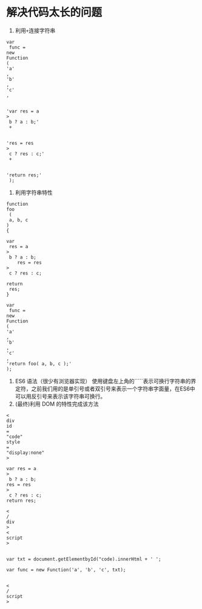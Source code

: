 # 解决代码太长的问题

1. 利用`+`连接字符串

```text
var
 func = 
new
Function
( 
'a'
, 
'b'
, 
'c'
,


'var res = a 
>
 b ? a : b;'
 +


'res = res 
>
 c ? res : c;'
 +


'return res;'
 );
```

1. 利用字符串特性

```text
function
foo
 (
 a, b, c 
) 
{

var
 res = a 
>
 b ? a : b;
    res = res 
>
 c ? res : c;

return
 res;
}

var
 func = 
new
Function
( 
'a'
, 
'b'
, 
'c'
, 
'return foo( a, b, c );'
);
```

1. ES6 语法（很少有浏览器实现） 使用键盘左上角的\`\`\`\`\`表示可换行字符串的界定符，之前我们用的是单引号或者双引号来表示一个字符串字面量，在ES6中可以用反引号来表示该字符串可换行。
2. \(最终\)利用 DOM 的特性完成该方法

```text
<
div
id
=
"code"
style
=
"display:none"
>

var res = a 
>
 b ? a : b;
res = res 
>
 c ? res : c;
return res;

<
/
div
>
<
script
>


var txt = document.getElementbyId("code).innerHtml + ' ';

var func = new Function('a', 'b', 'c', txt);


<
/
script
>
```

